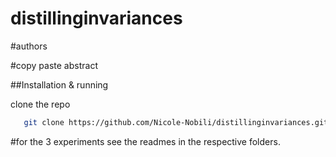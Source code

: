 # distillinginvariances

#authors

#copy paste abstract

##Installation & running

clone the repo
```bash
   git clone https://github.com/Nicole-Nobili/distillinginvariances.git
```

#for the 3 experiments see the readmes in the respective folders.


